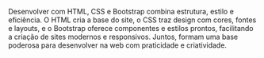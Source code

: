 Desenvolver com HTML, CSS e Bootstrap combina estrutura, estilo e eficiência. O HTML cria a base do site, o CSS traz design com cores, fontes e layouts, e o Bootstrap oferece componentes e estilos prontos, facilitando a criação de sites modernos e responsivos. Juntos, formam uma base poderosa para desenvolver na web com praticidade e criatividade.
